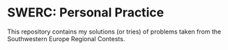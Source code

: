 # SWERC: Personal Practice

This repository contains my solutions (or tries) of problems taken from the Southwestern Europe Regional Contests.
